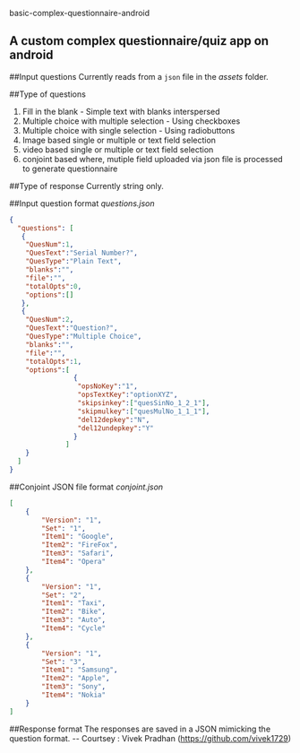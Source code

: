 basic-complex-questionnaire-android
##	A custom complex questionnaire/quiz app on android

##Input questions
Currently reads from a `json` file in the *assets* folder.

##Type of questions
1. Fill in the blank - Simple text with blanks interspersed
2. Multiple choice with multiple selection - Using checkboxes
3. Multiple choice with single selection - Using radiobuttons
4. Image based single or multiple or text field selection
5. video based single or multiple or text field selection
6. conjoint based where, mutiple field uploaded via json file is processed to generate questionnaire


##Type of response
Currently string only.


##Input question format
*questions.json*
```json
{
  "questions": [
   {
	"QuesNum":1,
	"QuesText":"Serial Number?",
	"QuesType":"Plain Text",
	"blanks":"",
	"file":"",
	"totalOpts":0,
	"options":[]
   },
   {
	"QuesNum":2,
	"QuesText":"Question?",
	"QuesType":"Multiple Choice",
    "blanks":"",
	"file":"",
	"totalOpts":1,
	"options":[
				{
				 "opsNoKey":"1",
				 "opsTextKey":"optionXYZ",
				 "skipsinkey":["quesSinNo_1_2_1"],
				 "skipmulkey":["quesMulNo_1_1_1"],
				 "del12depkey":"N",
				 "del12undepkey":"Y"
				}
			  ]
	}
  ]
}
```
##Conjoint JSON file format
*conjoint.json*
```json
[	
	{
		"Version": "1",
		"Set": "1",
		"Item1": "Google",
		"Item2": "FireFox",
		"Item3": "Safari",
		"Item4": "Opera"
	},
	{
		"Version": "1",
		"Set": "2",
		"Item1": "Taxi",
		"Item2": "Bike",
		"Item3": "Auto",
		"Item4": "Cycle"
	},
	{
		"Version": "1",
		"Set": "3",
		"Item1": "Samsung",
		"Item2": "Apple",
		"Item3": "Sony",
		"Item4": "Nokia"
	}
]
```
##Response format
The responses are saved in a JSON mimicking the question format.
-- Courtsey : Vivek Pradhan (https://github.com/vivek1729)